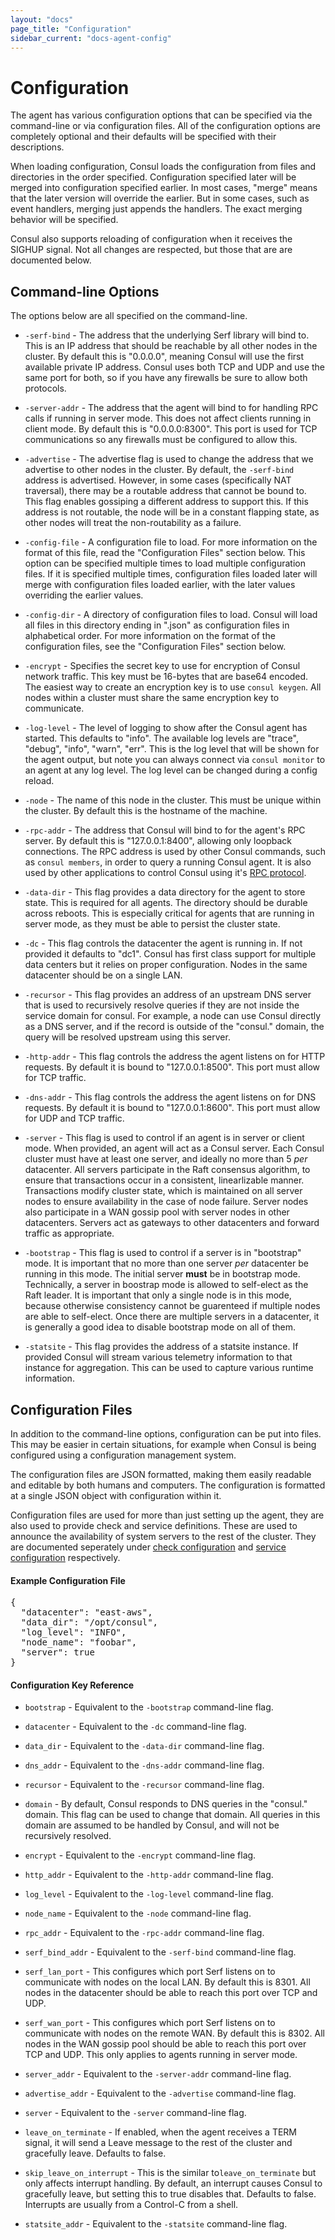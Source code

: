 ```yaml
---
layout: "docs"
page_title: "Configuration"
sidebar_current: "docs-agent-config"
---
```


# Configuration

The agent has various configuration options that can be specified via
the command-line or via configuration files. All of the configuration
options are completely optional and their defaults will be specified
with their descriptions.

When loading configuration, Consul loads the configuration from files
and directories in the order specified. Configuration specified later
will be merged into configuration specified earlier. In most cases,
"merge" means that the later version will override the earlier. But in
some cases, such as event handlers, merging just appends the handlers.
The exact merging behavior will be specified.

Consul also supports reloading of configuration when it receives the
SIGHUP signal. Not all changes are respected, but those that are
are documented below.

## Command-line Options

The options below are all specified on the command-line.

* `-serf-bind` - The address that the underlying Serf library will bind to.
  This is an IP address that should be reachable by all other nodes in the cluster.
  By default this is "0.0.0.0", meaning Consul will use the first available private
  IP address. Consul uses both TCP and UDP and use the same port for both, so if you
  have any firewalls be sure to allow both protocols.

* `-server-addr` - The address that the agent will bind to for handling RPC calls
 if running in server mode. This does not affect clients running in client mode.
 By default this is "0.0.0.0:8300". This port is used for TCP communications so any
 firewalls must be configured to allow this.

* `-advertise` - The advertise flag is used to change the address that we
  advertise to other nodes in the cluster. By default, the `-serf-bind` address is
  advertised. However, in some cases (specifically NAT traversal), there may
  be a routable address that cannot be bound to. This flag enables gossiping
  a different address to support this. If this address is not routable, the node
  will be in a constant flapping state, as other nodes will treat the non-routability
  as a failure.

* `-config-file` - A configuration file to load. For more information on
  the format of this file, read the "Configuration Files" section below.
  This option can be specified multiple times to load multiple configuration
  files. If it is specified multiple times, configuration files loaded later
  will merge with configuration files loaded earlier, with the later values
  overriding the earlier values.

* `-config-dir` - A directory of configuration files to load. Consul will
  load all files in this directory ending in ".json" as configuration files
  in alphabetical order. For more information on the format of the configuration
  files, see the "Configuration Files" section below.

* `-encrypt` - Specifies the secret key to use for encryption of Consul
  network traffic. This key must be 16-bytes that are base64 encoded. The
  easiest way to create an encryption key is to use `consul keygen`. All
  nodes within a cluster must share the same encryption key to communicate.

* `-log-level` - The level of logging to show after the Consul agent has
  started. This defaults to "info". The available log levels are "trace",
  "debug", "info", "warn", "err". This is the log level that will be shown
  for the agent output, but note you can always connect via `consul monitor`
  to an agent at any log level. The log level can be changed during a
  config reload.

* `-node` - The name of this node in the cluster. This must be unique within
  the cluster. By default this is the hostname of the machine.

* `-rpc-addr` - The address that Consul will bind to for the agent's  RPC server.
  By default this is "127.0.0.1:8400", allowing only loopback connections.
  The RPC address is used by other Consul commands, such as  `consul members`,
  in order to query a running Consul agent. It is also used by other applications
  to control Consul using it's [RPC protocol](/docs/agent/rpc.html).

* `-data-dir` - This flag provides a data directory for the agent to store state.
  This is required for all agents. The directory should be durable across reboots.
  This is especially critical for agents that are running in server mode, as they
  must be able to persist the cluster state.

* `-dc` - This flag controls the datacenter the agent is running in. If not provided
  it defaults to "dc1". Consul has first class support for multiple data centers but
  it relies on proper configuration. Nodes in the same datacenter should be on a single
  LAN.

* `-recursor` - This flag provides an address of an upstream DNS server that is used to
  recursively resolve queries if they are not inside the service domain for consul. For example,
  a node can use Consul directly as a DNS server, and if the record is outside of the "consul." domain,
  the query will be resolved upstream using this server.

* `-http-addr` - This flag controls the address the agent listens on for HTTP requests.
  By default it is bound to "127.0.0.1:8500". This port must allow for TCP traffic.

* `-dns-addr` - This flag controls the address the agent listens on for DNS requests.
  By default it is bound to "127.0.0.1:8600". This port must allow for UDP and TCP traffic.

* `-server` - This flag is used to control if an agent is in server or client mode. When provided,
  an agent will act as a Consul server. Each Consul cluster must have at least one server, and ideally
  no more than 5 *per* datacenter. All servers participate in the Raft consensus algorithm, to ensure that
  transactions occur in a consistent, linearlizable manner. Transactions modify cluster state, which
  is maintained on all server nodes to ensure availability in the case of node failure. Server nodes also
  participate in a WAN gossip pool with server nodes in other datacenters. Servers act as gateways
  to other datacenters and forward traffic as appropriate.

* `-bootstrap` - This flag is used to control if a server is in "bootstrap" mode. It is important that
  no more than one server *per* datacenter be running in this mode. The initial server **must** be in bootstrap
  mode. Technically, a server in boostrap mode is allowed to self-elect as the Raft leader. It is important
  that only a single node is in this mode, because otherwise consistency cannot be guarenteed if multiple
  nodes are able to self-elect. Once there are multiple servers in a datacenter, it is generally a good idea
  to disable bootstrap mode on all of them.

* `-statsite` - This flag provides the address of a statsite instance. If provided Consul will stream
  various telemetry information to that instance for aggregation. This can be used to capture various
  runtime information.

## Configuration Files

In addition to the command-line options, configuration can be put into
files. This may be easier in certain situations, for example when Consul is
being configured using a configuration management system.

The configuration files are JSON formatted, making them easily readable
and editable by both humans and computers. The configuration is formatted
at a single JSON object with configuration within it.

Configuration files are used for more than just setting up the agent,
they are also used to provide check and service definitions. These are used
to announce the availability of system servers to the rest of the cluster.
They are documented seperately under [check configuration](/docs/agent/checks.html) and
[service configuration](/docs/agent/services.html) respectively.

#### Example Configuration File

<pre class="prettyprint lang-json">
{
  "datacenter": "east-aws",
  "data_dir": "/opt/consul",
  "log_level": "INFO",
  "node_name": "foobar",
  "server": true
}
</pre>

#### Configuration Key Reference

* `bootstrap` - Equivalent to the `-bootstrap` command-line flag.

* `datacenter` - Equivalent to the `-dc` command-line flag.

* `data_dir` - Equivalent to the `-data-dir` command-line flag.

* `dns_addr` - Equivalent to the `-dns-addr` command-line flag.

* `recursor`  - Equivalent to the `-recursor` command-line flag.

* `domain` - By default, Consul responds to DNS queries in the "consul." domain.
  This flag can be used to change that domain. All queries in this domain are assumed
  to be handled by Consul, and will not be recursively resolved.

* `encrypt` - Equivalent to the `-encrypt` command-line flag.

* `http_addr` - Equivalent to the `-http-addr` command-line flag.

* `log_level` - Equivalent to the `-log-level` command-line flag.

* `node_name` - Equivalent to the `-node` command-line flag.

* `rpc_addr` - Equivalent to the `-rpc-addr` command-line flag.

* `serf_bind_addr` - Equivalent to the `-serf-bind` command-line flag.

* `serf_lan_port` - This configures which port Serf listens on to communicate
  with nodes on the local LAN. By default this is 8301. All nodes in the datacenter
  should be able to reach this port over TCP and UDP.

* `serf_wan_port` - This configures which port Serf listens on to communicate
  with nodes on the remote WAN. By default this is 8302. All nodes in the WAN gossip
  pool should be able to reach this port over TCP and UDP. This only applies to
  agents running in server mode.

* `server_addr` - Equivalent to the `-server-addr` command-line flag.

* `advertise_addr` - Equivalent to the `-advertise` command-line flag.

* `server` - Equivalent to the `-server` command-line flag.

* `leave_on_terminate` - If enabled, when the agent receives a TERM signal,
  it will send a Leave message to the rest of the cluster and gracefully
  leave. Defaults to false.

* `skip_leave_on_interrupt` - This is the similar to`leave_on_terminate` but
  only affects interrupt handling. By default, an interrupt causes Consul to
  gracefully leave, but setting this to true disables that. Defaults to false.
  Interrupts are usually from a Control-C from a shell.

* `statsite_addr` - Equivalent to the `-statsite` command-line flag.

